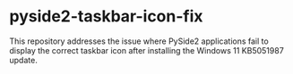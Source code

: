# pyside2-taskbar-icon-fix
This repository addresses the issue where PySide2 applications fail to display the correct taskbar icon after installing the Windows 11 KB5051987 update.
